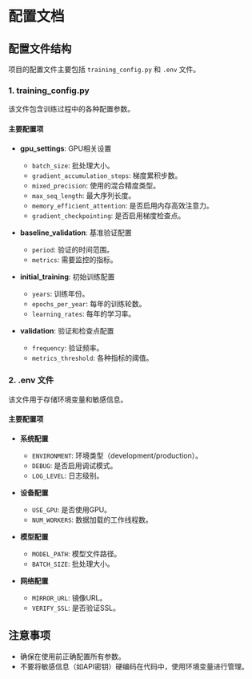 # 配置文档

## 配置文件结构
项目的配置文件主要包括 `training_config.py` 和 `.env` 文件。

### 1. training_config.py
该文件包含训练过程中的各种配置参数。

#### 主要配置项
- **gpu_settings**: GPU相关设置
  - `batch_size`: 批处理大小。
  - `gradient_accumulation_steps`: 梯度累积步数。
  - `mixed_precision`: 使用的混合精度类型。
  - `max_seq_length`: 最大序列长度。
  - `memory_efficient_attention`: 是否启用内存高效注意力。
  - `gradient_checkpointing`: 是否启用梯度检查点。

- **baseline_validation**: 基准验证配置
  - `period`: 验证的时间范围。
  - `metrics`: 需要监控的指标。

- **initial_training**: 初始训练配置
  - `years`: 训练年份。
  - `epochs_per_year`: 每年的训练轮数。
  - `learning_rates`: 每年的学习率。

- **validation**: 验证和检查点配置
  - `frequency`: 验证频率。
  - `metrics_threshold`: 各种指标的阈值。

### 2. .env 文件
该文件用于存储环境变量和敏感信息。

#### 主要配置项
- **系统配置**
  - `ENVIRONMENT`: 环境类型（development/production）。
  - `DEBUG`: 是否启用调试模式。
  - `LOG_LEVEL`: 日志级别。

- **设备配置**
  - `USE_GPU`: 是否使用GPU。
  - `NUM_WORKERS`: 数据加载的工作线程数。

- **模型配置**
  - `MODEL_PATH`: 模型文件路径。
  - `BATCH_SIZE`: 批处理大小。

- **网络配置**
  - `MIRROR_URL`: 镜像URL。
  - `VERIFY_SSL`: 是否验证SSL。

## 注意事项
- 确保在使用前正确配置所有参数。
- 不要将敏感信息（如API密钥）硬编码在代码中，使用环境变量进行管理。 
